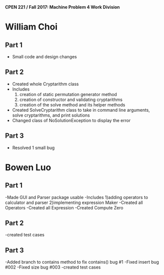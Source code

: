 **CPEN 221 / Fall 2017: Machine Problem 4 Work Division**

William Choi
===

Part 1
---
- Small code and design changes

Part 2
---
- Created whole Cryptarithm class
- Includes 
	1) creation of static permutation generator method
	2) creation of constructor and validating cryptarithms
	3) creation of the solve method and its helper methods
- Created SolveCryptarithm class to take in command line arguments, solve cryptarithms, and print solutions
- Changed class of NoSolutionException to display the error

Part 3
---
- Resolved 1 small bug


Bowen Luo
===

Part 1
---
-Made GUI and Parser package usable
-Includes
	1)adding operators to calculator and parser
	2)implementing expression Maker
-Created all Operators
-Created all Expression
-Created Compute Zero



Part 2
---
-created test cases 

Part 3
---
-Added branch to contains method to fix contains() bug #1
-Fixed insert bug #002
-Fixed size bug #003
-created test cases
